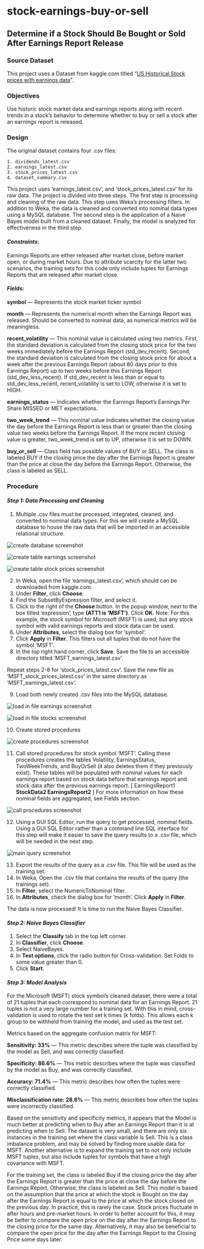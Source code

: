 # stock-earnings-buy-or-sell

## Determine if a Stock Should Be Bought or Sold After Earnings Report Release ## 

### Source Dataset ###

This project uses a Dataset from kaggle.com titled “[US Historical Stock prices with earnings data](https://www.kaggle.com/tsaustin/us-historical-stock-prices-with-earnings-data?select=stocks_latest "US Historical Stock prices with earnings data")”.

### Objectives ###

Use historic stock market data and earnings reports along with recent trends in a stock’s behavior to determine whether to buy or sell a stock after an earnings report is released. 

### Design ###

The original dataset contains four .csv files:
	
	1. dividends_latest.csv
	2. earnings_latest.csv
	3. stock_prices_latest.csv
	4. dataset_summary.csv

This project uses ‘earnings_latest.csv’, and ‘stock_prices_latest.csv’ for its raw data. The project is divided into three steps. The first step is processing and cleaning of the raw data. This step uses Weka’s processing filters. In addition to Weka, the data is cleaned and converted into nominal data types using a MySQL database. The second step is the application of a Naive Bayes model built from a cleaned dataset. Finally, the model is analyzed for effectiveness in the third step.

#### *Constraints:* ####

Earnings Reports are either released after market close, before market open, or during market hours. Due to attribute scarcity for the latter two scenarios, the training sets for this code only include tuples for Earnings Reports that are released after market close.

#### *Fields:* ####

**symbol** — Represents the stock market ticker symbol

**month** — Represents the numerical month when the Earnings Report was released. Should be converted to nominal data, as numerical metrics will be meaningless.

**recent_volatility** — This nominal value is calculated using two metrics. First, the standard deviation is calculated from the closing stock price for the two weeks immediately before the Earnings Report (std_dev_recent). Second, the standard deviation is calculated from the closing stock price for about a week after the previous Earnings Report (about 80 days prior to this Earnings Report) up to two weeks before this Earnings Report (std_dev_less_recent). If std_dev_recent is less than or equal to std_dev_less_recent, recent_volatility is set to LOW, otherwise it is set to HIGH.

**earnings_status** — Indicates whether the Earnings Report’s Earnings Per Share MISSED or MET expectations.

**two_week_trend** — This nominal value indicates whether the closing value the day before the Earnings Report is less than or greater than the closing value two weeks before the Earnings Report. If the more recent closing value is greater, two_week_trend is set to UP, otherwise it is set to DOWN.

**buy_or_sell** — Class field has possible values of BUY or SELL. The class is labeled BUY if the closing price the day after the Earnings Report is greater than the price at close the day before the Earnings Report. Otherwise, the class is labeled as SELL.

### Procedure ###

#### *Step 1: Data Processing and Cleaning* ####

1. Multiple .csv files must be processed, integrated, cleaned, and converted to nominal data types. For this we will create a MySQL database to house the raw data that will be imported in an accessible relational structure.



![create database screenshot](https://github.com/badcharliee/stock-earnings-buy-or-sell/blob/main/resources/images/create-database.png "")
	
![create table earnings screenshot](https://github.com/badcharliee/stock-earnings-buy-or-sell/blob/main/resources/images/create-table-earnings.png "")
	
![create table stock prices screenshot](https://github.com/badcharliee/stock-earnings-buy-or-sell/blob/main/resources/images/create-table-stock-prices.png "")



2. In Weka, open the file ‘earnings_latest.csv’, which should can be downloaded from kaggle.com.
3.  Under **Filter**, click **Choose**.
4. Find the SubsetByExpression filter, and select it.
5. Click to the right of the **Choose** button. In the popup window, next to the box titled ‘expression’, type **(ATT1 is ‘MSFT’)**. Click **OK**. 
Note: For this example, the stock symbol for Microsoft (MSFT) is used, but any stock symbol with valid earnings reports and stock data can be used.
6. Under **Attributes**, select the dialog box for ‘symbol’.
7. Click **Apply** in **Filter**. This filters out all tuples that do not have the symbol ‘MSFT’.
8. In the top right hand corner, click **Save**. Save the file to an accessible directory titled ‘MSFT_earnings_latest.csv’.

Repeat steps 2-8 for ‘stock_prices_latest.csv’. Save the new file as ‘MSFT_stock_prices_latest.csv’ in the same directory as ‘MSFT_earnings_latest.csv’.
 
9. Load both newly created .csv files into the MySQL database.

	
![load in file earnings screenshot](https://github.com/badcharliee/stock-earnings-buy-or-sell/blob/main/resources/images/load-infile-earnings.png "")
	
![load in file stocks screenshot](https://github.com/badcharliee/stock-earnings-buy-or-sell/blob/main/resources/images/load-infile-stocks.png "")
	

10. Create stored procedures 
	

![create procedures screenshot](https://github.com/badcharliee/stock-earnings-buy-or-sell/blob/main/resources/images/create-procedures.png "")


11. Call stored procedures for stock symbol ‘MSFT’. Calling these procedures creates the tables Volatility, EarningsStatus, TwoWeekTrends, and BuyOrSell (it also deletes them if they previously exist). These tables will be populated with nominal values for each earnings report based on stock data before that earnings report and stock data after the previous earnings report. [ EarningsReport1 **StockData2 EarningsReport2** ] For more information on how these nominal fields are aggregated, see Fields section.


![call procedures screenshot](https://github.com/badcharliee/stock-earnings-buy-or-sell/blob/main/resources/images/call-procedures.png "")


12. Using a GUI SQL Editor, run the query to get processed, nominal fields. Using a GUI SQL Editor rather than a command line SQL interface for this step will make it easier to save the query results to a .csv file, which will be needed in the next step.


![main query screenshot](https://github.com/badcharliee/stock-earnings-buy-or-sell/blob/main/resources/images/main-query.png "")
	
	
13. Export the results of the query as a .csv file. This file will be used as the training set.
14. In Weka, Open the .csv file that contains the results of the query (the trainings set).
15. In **Filter**, select the NumericToNominal filter. 
16. In **Attributes**, check the dialog box for ‘month’. Click **Apply** in **Filter**.

The data is now processed! It is time to run the Naive Bayes Classifier.

#### *Step 2: Naive Bayes Classifier* ####

1. Select the **Classify** tab in the top left corner.
2. In **Classifier**, click **Choose**.
3. Select NaiveBayes.
4. In **Test options**, click the radio button for Cross-validation. Set Folds to some value greater than 0.
5. Click **Start**.

#### *Step 3: Model Analysis* ####

For the Microsoft (MSFT) stock symbol’s cleaned dataset, there were a total of 21 tuples that each correspond to nominal data for an Earnings Report. 21 tuples is not a very large number for a training set. With this in mind, cross-validation is used to rotate the test set k times (k folds). This allows each k group to be withheld from training the model, and used as the test set. 

Metrics based on the aggregate confusion matrix for MSFT:

**Sensitivity: 33%** — This metric describes where the tuple was classified by the model as Sell, and was correctly classified. 

**Specificity: 86.6%** — This metric describes where the tuple was classified by the model as Buy, and was correctly classified.

**Accuracy: 71.4%** — This metric describes how often the tuples were correctly classified.

**Misclassification rate: 28.6%** — This metric describes how often the tuples were incorrectly classified.

Based on the sensitivity and specificity metrics, it appears that the Model is much better at predicting when to Buy after an Earnings Report than it is at predicting when to Sell. The dataset is very small, and there are only six instances in the training set where the class variable is Sell. This is a class imbalance problem, and may be solved by finding more usable data for MSFT. Another alternative is to expand the training set to not only include MSFT tuples, but also include tuples for symbols that have a high covariance with MSFT.

For the training set, the class is labeled Buy if the closing price the day after the Earnings Report is greater than the price at close the day before the Earnings Report. Otherwise, the class is labeled as Sell. This model is based on the assumption that the price at which the stock is Bought on the day after the Earnings Report is equal to the price at which the stock closed on the previous day. In practice, this is rarely the case. Stock prices fluctuate in after hours and pre-market hours. In order to better account for this, it may be better to compare the open price on the day after the Earnings Report to the closing price for the same day. Alternatively, it may also be beneficial to compare the open price for the day after the Earnings Report to the Closing Price some days later.







